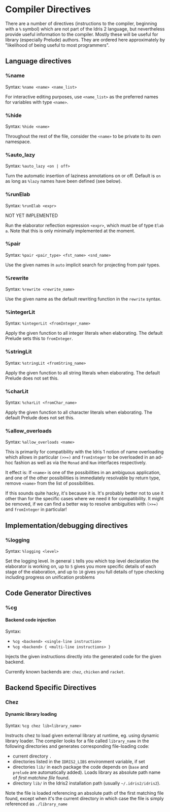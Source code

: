 # Compiler Directives

There are a number of directives (instructions to the compiler, beginning with
a `%` symbol) which are not part of the Idris 2 language, but nevertheless
provide useful information to the compiler. Mostly these will be useful for
library (especially Prelude) authors. They are ordered here approximately
by "likelihood of being useful to most programmers".

## Language directives

### %name

Syntax: `%name <name> <name_list>`

For interactive editing purposes, use `<name_list>` as the preferred names
for variables with type `<name>`.

### %hide

Syntax: `%hide <name>`

Throughout the rest of the file, consider the `<name>` to be private to its
own namespace.

### %auto_lazy

Syntax: `%auto_lazy <on | off>`

Turn the automatic insertion of laziness annotations on or off. Default is
`on` as long as `%lazy` names have been defined (see below).

### %runElab

Syntax: `%runElab <expr>`

NOT YET IMPLEMENTED

Run the elaborator reflection expression `<expr>`, which must be of type
`Elab a`. Note that this is only minimally implemented at the moment.

### %pair

Syntax: `%pair <pair_type> <fst_name> <snd_name>`

Use the given names in `auto` implicit search for projecting from pair types.

### %rewrite

Syntax: `%rewrite <rewrite_name>`

Use the given name as the default rewriting function in the `rewrite` syntax.

### %integerLit

Syntax: `%integerLit <fromInteger_name>`

Apply the given function to all integer literals when elaborating.
The default Prelude sets this to `fromInteger`.

### %stringLit

Syntax: `%stringLit <fromString_name>`

Apply the given function to all string literals when elaborating.
The default Prelude does not set this.

### %charLit

Syntax: `%charLit <fromChar_name>`

Apply the given function to all character literals when elaborating.
The default Prelude does not set this.

### %allow_overloads

Syntax: `%allow_overloads <name>`

This is primarily for compatibility with the Idris 1 notion of name overloading
which allows in particular `(>>=)` and `fromInteger` to be overloaded in an
ad-hoc fashion as well as via the `Monad` and `Num` interfaces respectively.

It effect is: If `<name>` is one of the possibilities in an ambiguous
application, and one of the other possibilities is immediately resolvable by
return type, remove `<name>` from the list of possibilities.

If this sounds quite hacky, it's because it is. It's probably better not to
use it other than for the specific cases where we need it for compatibility.
It might be removed, if we can find a better way to resolve ambiguities with
`(>>=)` and `fromInteger` in particular!

## Implementation/debugging directives

### %logging

Syntax: `%logging <level>`

Set the logging level. In general `1` tells you which top level declaration
the elaborator is working on, up to `5` gives you more specific details of
each stage of the elaboration, and up to `10` gives you full details of
type checking including progress on unification problems

## Code Generator Directives

### %cg

#### Backend code injection

Syntax:
* `%cg <backend> <single-line instruction>`
* `%cg <backend> { <multi-line instructions> }`

Injects the given instructions directly into the generated code for
the given backend.

Currently known backends are: `chez`, `chicken` and `racket`.

## Backend Specific Directives

### Chez

#### Dynamic library loading

Syntax: `%cg chez lib<library_name>`

Instructs chez to load given external library at
runtime, eg. using dynamic library loader. The compiler looks for a
file called  `library_name` in the following directories and generates
corresponding file-loading code:

* current directory `.`
* directories listed in the `IDRIS2_LIBS` environment variable, if
  set
* directories `lib/` in each package the code depends on (`base` and
  `prelude` are automatically added). Loads library as absolute path name of _first matchine file_
  found.
* directory `lib/` in the Idris2 installation path (usually
  `~/.idris2/idris2`).

Note the file is loaded referencing an absolute path of the first
matching file found, except when it's the current directory in which
case the file is simply referenced as `./library_name`
